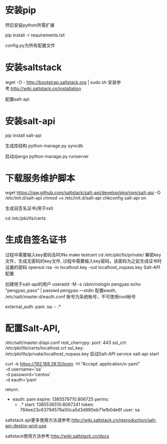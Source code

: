 

# 安装pip
然后安装python所需扩展

pip install -r requirements.txt

config.py为所有配置文件

# 安装saltstack
wget -O - http://bootstrap.saltstack.org | sudo sh
安装参考:http://wiki.saltstack.cn/installation

配置salt-api

# 安装salt-api
pip install salt-api

生成库结构
python manage.py syncdb

启动django
python manage.py runserver

# 下载服务维护脚本
wget https://raw.github.com/saltstack/salt-api/develop/pkg/rpm/salt-api -O /etc/init.d/salt-api
chmod +x /etc/init.d/salt-api
chkconfig salt-api on

生成自签名证书(用于ssl)

cd  /etc/pki/tls/certs
# 生成自签名证书
过程中需要输入key密码及RDNs
make testcert
cd /etc/pki/tls/private/
解密key文件，生成无密码的key文件, 过程中需要输入key密码，该密码为之前生成证书时设置的密码
openssl rsa -in localhost.key -out localhost_nopass.key
Salt-API配置

创建用于salt-api的用户
useradd -M -s /sbin/nologin pengyao
echo "pengyao_pass" | passwd pengyao —stdin
配置eauth, /etc/salt/master.d/eauth.conf
帐号为系统帐号，不可使用root帐号

external_auth:
  pam:
    sa:
      - .*

# 配置Salt-API,
/etc/salt/master.d/api.conf
rest_cherrypy:
  port: 443
  ssl_crt: /etc/pki/tls/certs/localhost.crt
  ssl_key: /etc/pki/tls/private/localhost_nopass.key
启动Salt-API
service salt-api start

curl -k https://192.168.38.10/login -H "Accept: application/x-yaml" \
     -d username='sa' \
     -d password='centos' \
     -d eauth='pam'



return:
- eauth: pam
  expire: 1385579710.806725
  perms:
  - .*
  start: 1385536510.8067241
  token: 784ee23c63794576a50ca5d3d890eb71efb0de6f
  user: sa

saltstack api更多使用方法请参考:http://wiki.saltstack.cn/reproduction/salt-api-deploy-and-use

saltstack使用方法参考:http://wiki.saltstack.cn/docs



